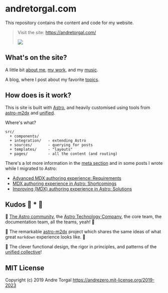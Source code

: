 # andretorgal.com

This repository contains the content and code for my website.

> Visit the site: https://andretorgal.com/
>
> ![](./src/pages/meta/preoject/_media/andretorgal-com.png)

## What's on the site?

A little bit [about me](https://andretorgal.com/about/), [my work](https://andretorgal.com/about/work/), and my [music](https://andretorgal.com/about/music/).

A blog, where I post about my favorite [topics](https://andretorgal.com/tags/).

## How does is it work?

This is site is built with [Astro](https://asrtro.build), and heavily customised using tools from [astro-m2dx](https://astro-m2dx.netlify.app/) and [unified](https://unifiedjs.com/).

Where's what?

```
src/
  + components/
  + integration/   - extending Astro
  + sources/       - querying for posts
  + templates/     - "layouts"
  + pages/         - all the content (and routing)
```

There's a lot more information in the [meta section](https://andretorgal.com/meta/) and in some posts I wrote while I migrated to Astro:

- [Advanced MDX authoring experience: Requirements](https://andretorgal.com/posts/2023-01/advanced-mdx-authoring-experience-requirements/)
- [MDX authoring experience in Astro: Shortcomings](https://andretorgal.com/posts/2023-01/mdx-authoring-experience-in-astro-shortcomings-and-astro-m2dx/)
- [Improving (MDX) authoring experience in Astro: Solutions](https://andretorgal.com/posts/2023-01/improving-mdx-experience-in-astro-with-relative-paths-responsive-images-and-more/)

## Kudos :100: \* :100:

:raised_hands: [The Astro community](https://astro.build/blog/community-awards-22/), the [Astro Technology Company](https://astro.build/blog/the-astro-technology-company/), the core team, the documentation team, all the teams, yeah! :raised_hands:

:raised_hands: The remarkable [astro-m2dx](https://astro-m2dx.netlify.app/) project which shares the same ideas of what great `markdown` experience looks like. :raised_hands:

:raised_hands: The clever functional design, the rigor in principles, and patterns of the [unified collective](/posts/2023-01/unified-js-is-going-to-be-around-for-a-long-time)!

## MIT License

Copyright (c) 2019 Andre Torgal
https://andrezero.mit-license.org/2019-2023
